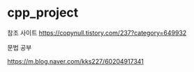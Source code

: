 # cpp_project

참조 사이트
https://copynull.tistory.com/237?category=649932



문법 공부

https://m.blog.naver.com/kks227/60204917341


